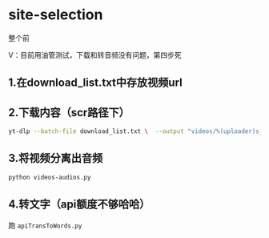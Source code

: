 # site-selection
整个前

V：目前用油管测试，下载和转音频没有问题，第四步死

## 1.在download_list.txt中存放视频url

## 2.下载内容（scr路径下）

```bash
yt-dlp --batch-file download_list.txt \  --output "videos/%(uploader)s_%(upload_date)s_%(id)s.%(ext)s"
```

## 3.将视频分离出音频

```bash
python videos-audios.py 
```

## 4.转文字（api额度不够哈哈）
跑 `apiTransToWords.py`